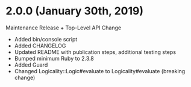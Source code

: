 # 2.0.0 (January 30th, 2019)

Maintenance Release + Top-Level API Change

* Added bin/console script
* Added CHANGELOG
* Updated README with publication steps, additional testing steps
* Bumped minimum Ruby to 2.3.8
* Added Guard
* Changed Logicality::Logic#evaluate to Logicality#evaluate (breaking change)
